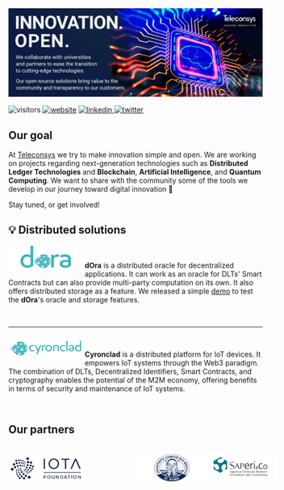 <img src=https://raw.githubusercontent.com/teleconsys/.github/main/images/banner.jpg>

![visitors](https://visitor-badge.glitch.me/badge?page_id=teleconsys)
<a href="https://teleconsys.it"><img src="https://img.shields.io/static/v1?label=&labelColor=505050&message=teleconsys&color=%230076D6&style=flat&logo=google-chrome&logoColor=%230076D6" alt="website"/></a>
<a href="https://linkedin.com/company/teleconsys" ><img src="https://img.shields.io/badge/-teleconsys-blue?style=flat-square&logo=Linkedin&logoColor=white" alt="linkedin"/> </a>
<a href="https://twitter.com/teleconsys" ><img src="https://img.shields.io/twitter/follow/teleconsys.svg?style=social" alt="twitter"/> </a>



## Our goal

At [Teleconsys](https://www.teleconsys.it/) we try to make innovation simple and open. We are working on projects regarding next-generation technologies such as **Distributed Ledger Technologies** and **Blockchain**, **Artificial Intelligence**, and **Quantum Computing**. We want to share with the community some of the tools we develop in our journey toward digital innovation :rocket:

Stay tuned, or get involved!

:bulb: Distributed solutions 
---
<img align="left"  width=30% src="https://raw.githubusercontent.com/teleconsys/.github/main/images/dora_logo_small.png"> 

<br>

**dOra** is a distributed oracle for decentralized applications. It can work as an oracle for DLTs' Smart Contracts but can also provide multi-party computation on its own. It also offers distributed storage as a feature. We released a simple [demo](https://github.com/teleconsys/dora-storage-demo)</a> to test the **dOra**'s oracle and storage features.  

<br>

___

<img align="left" width=30% src="https://raw.githubusercontent.com/teleconsys/.github/main/images/cyronclad_logo_small.png">

<br>

**Cyronclad** is a distributed platform for IoT devices. It empowers IoT systems through the Web3 paradigm. The combination of DLTs, Decentralized Identifiers, Smart Contracts, and cryptography enables the potential of the M2M economy, offering benefits in terms of security and maintenance of IoT systems.

<br>

## Our partners

<br>
<a href="https://www.iota.org/" id="iota_f"><img src="https://raw.githubusercontent.com/teleconsys/.github/main/images/iota_found.png" width=30% style="float:left"></a>
<a href="https://www.unicampus.it/en" id="iota_f"><img src="https://raw.githubusercontent.com/teleconsys/.github/main/images/campusbackground.png" width=28% style="float:left; position:relative; left:20%"></a>
<a href="https://web.uniroma1.it/saperi_co/" id="iota_f"><img src="https://raw.githubusercontent.com/teleconsys/.github/main/images/sapericocut.png" width=28% style="float:left; position:relative; left:20%"></a>




